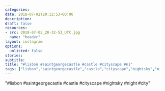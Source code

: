 ```yaml
---
categories:
date: 2018-07-02T20:32:53+00:00
description:
draft: false
resources:
- src: 2018-07-02_20-32-53_UTC.jpg
  name: "header"
layout: instagram
options:
  unlisted: false
stories:
subtitle:
title: "#lisbon #saintgeorgecastle #castle #cityscape #ni"
tags: ["lisbon","saintgeorgecastle","castle","cityscape","nightsky","night","city"]
---
```


"#lisbon #saintgeorgecastle #castle #cityscape #nightsky #night #city"
